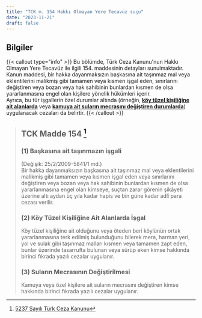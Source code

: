 ```yaml
---
title: "TCK m. 154 Hakkı Olmayan Yere Tecavüz suçu"
date: "2023-11-21"
draft: false
---
```


## Bilgiler

{{< callout type="info" >}}
Bu bölümde, Türk Ceza Kanunu'nun Hakkı Olmayan Yere Tecavüz ile ilgili 154. maddesinin detayları sunulmaktadır.  
Kanun maddesi, bir hakka dayanmaksızın başkasına ait taşınmaz mal veya eklentilerini malikmiş gibi tamamen veya kısmen işgal eden, sınırlarını değiştiren veya bozan veya hak sahibinin bunlardan kısmen de olsa yararlanmasına engel olan kişilere yönelik hükümleri içerir.  
Ayrıca, bu tür işgallerin özel durumlar altında (örneğin, [**köy tüzel kişiliğine ait alanlarda**](#2-köy-tüzel-kişiliğine-ait-alanlarda-işgal) veya [**kamuya ait suların mecrasını değiştiren durumlarda**](#3-suların-mecrasının-değiştirilmesi)) uygulanacak cezaları da belirtir.
{{< /callout >}}

> ## TCK Madde 154 [^1]
>
> [^1]: [5237 Sayılı Türk Ceza Kanunu](https://www.mevzuat.gov.tr/mevzuat?MevzuatNo=5237&MevzuatTur=1&MevzuatTertip=5)
>
> ### (1) Başkasına ait taşınmazın işgali
>
> (Değişik: 25/2/2009-5841/1 md.)  
> Bir hakka dayanmaksızın başkasına ait taşınmaz mal veya
> eklentilerini malikmiş gibi tamamen veya kısmen işgal eden veya
> sınırlarını değiştiren veya bozan veya hak sahibinin bunlardan kısmen
> de olsa yararlanmasına engel olan kimseye, suçtan zarar görenin
> şikâyeti üzerine altı aydan üç yıla kadar hapis ve bin güne kadar adlî
> para cezası verilir.
>
> ### (2) Köy Tüzel Kişiliğine Ait Alanlarda İşgal
>
> Köy tüzel kişiliğine ait olduğunu veya öteden beri köylünün ortak yararlanmasına terk
> edilmiş bulunduğunu bilerek mera, harman yeri, yol ve sulak gibi
> taşınmaz malları kısmen veya tamamen zapt eden, bunlar üzerinde
> tasarrufta bulunan veya sürüp eken kimse hakkında birinci fıkrada
> yazılı cezalar uygulanır.
>
> ### (3) Suların Mecrasının Değiştirilmesi
>
> Kamuya veya özel kişilere ait suların mecrasını değiştiren kimse hakkında birinci fıkrada yazılı
> cezalar uygulanır.
